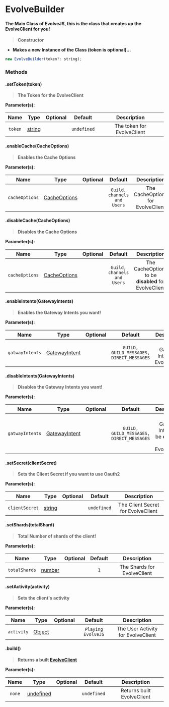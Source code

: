 # EvolveBuilder

<h4>The Main Class of EvolveJS, this is the class that creates up the EvolveClient for you!</h4>

> **Constructor**
- **Makes a new Instance of the Class (token is optional)...**
```js
new EvolveBuilder(token?: string);
```

### Methods

#### .setToken(token)
> **The Token for the EvolveClient**

**Parameter(s):**

|     Name      |                       Type                        |              Optional               |    Default    |    Description     |
| :-----------: | :-----------------------------------------------: | :---------------------------------: | :-----------: | :----------------: |
|   `token`   | [string]() | <span class="mdi mdi-close"></span> |    `undefined`     | The token for EvolveClient |

#### .enableCache(CacheOptions)
> **Enables the Cache Options**

**Parameter(s):**

|     Name      |                       Type                        |              Optional               |    Default    |    Description     |
| :-----------: | :-----------------------------------------------: | :---------------------------------: | :-----------: | :----------------: |
|   `cacheOptions`   | [CacheOptions]() | <span class="mdi mdi-check"></span> |    `Guild, channels and Users`     | The CacheOptions for EvolveClient |

#### .disableCache(CacheOptions)
> **Disables the Cache Options**

**Parameter(s):**

|     Name      |                       Type                        |              Optional               |    Default    |    Description     |
| :-----------: | :-----------------------------------------------: | :---------------------------------: | :-----------: | :----------------: |
|   `cacheOptions`   | [CacheOptions]() | <span class="mdi mdi-check"></span> |    `Guild, channels and Users`     | The CacheOptions to be **disabled** for EvolveClient |

#### .enableIntents(GatewayIntents)
> **Enables the Gateway Intents you want!**

**Parameter(s):**

|     Name      |                       Type                        |              Optional               |    Default    |    Description     |
| :-----------: | :-----------------------------------------------: | :---------------------------------: | :-----------: | :----------------: |
|   `gatwayIntents`   | [GatewayIntent]() | <span class="mdi mdi-check"></span> |    `GUILD, GUILD_MESSAGES, DIRECT_MESSAGES`     | The Gateway Intents for EvolveClient |

#### .disableIntents(GatewayIntents)
> **Disables the Gateway Intents you want!**

**Parameter(s):**

|     Name      |                       Type                        |              Optional               |    Default    |    Description     |
| :-----------: | :-----------------------------------------------: | :---------------------------------: | :-----------: | :----------------: |
|   `gatwayIntents`   | [GatewayIntent]() | <span class="mdi mdi-check"></span> |    `GUILD, GUILD_MESSAGES, DIRECT_MESSAGES`     | The Gateway Intents to be **disabled** for EvolveClient |

#### .setSecret(clientSecret)
> **Sets the Client Secret if you want to use Oauth2**

**Parameter(s):**

|     Name      |                       Type                        |              Optional               |    Default    |    Description     |
| :-----------: | :-----------------------------------------------: | :---------------------------------: | :-----------: | :----------------: |
|   `clientSecret`   | [string]() | <span class="mdi mdi-close"></span> |    `undefined`     | The Client Secret for EvolveClient |

#### .setShards(totalShard)
> **Total Number of shards of the client!**

**Parameter(s):**

|     Name      |                       Type                        |              Optional               |    Default    |    Description     |
| :-----------: | :-----------------------------------------------: | :---------------------------------: | :-----------: | :----------------: |
|   `totalShards`   | [number]() | <span class="mdi mdi-close"></span> |    `1`     | The Shards for EvolveClient |

#### .setActivity(activity)
> **Sets the client's activity**

**Parameter(s):**

|     Name      |                       Type                        |              Optional               |    Default    |    Description     |
| :-----------: | :-----------------------------------------------: | :---------------------------------: | :-----------: | :----------------: |
|   `activity`   | [Object]() | <span class="mdi mdi-close"></span> |    `Playing EvolveJS`     | The User Activity for EvolveClient |

#### .build()
> **Returns a built [EvolveClient](docs/evolvejs/EvolveClient.md)**

**Parameter(s):**

|     Name      |                       Type                        |              Optional               |    Default    |    Description     |
| :-----------: | :-----------------------------------------------: | :---------------------------------: | :-----------: | :----------------: |
|   `none`   | [undefined]() | <span class="mdi mdi-close"></span> |    `undefined`     | Returns built EvolveClient |